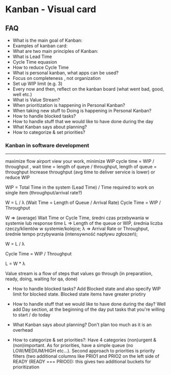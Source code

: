 # Kanban - Visual card

## FAQ

- What is the main goal of Kanban:
- Examples of kanban card:
- What are two main principles of Kanban:
- What is Lead Time
- Cycle Time equasion
- How to reduce Cycle Time
- What is personal kanban, what apps can be used?
 - Focus on completeness , not organization
 - Set up WIP limit (e.g. 3)
 - Every now and then, reflect on the kanban board (what went bad, good, well etc.)
- What is Value Stream?
- When prioritization is happening in Personal Kanban?
- When taking new stuff to Doing is happening in Personal Kanban?
- How to handle blocked tasks?
- How to handle stuff that we would like to have done during the day
- What Kanban says about planning?
- How to categorize & set priorities?

### Kanban in software development

-------

maximize flow
airport
view your work, minimize WIP
cycle time = WIP / throughput , wait time = length of queye / throughput, length of queue = throughput
Increase throughput (avg time to deliver service is lower) or reduce WIP



WIP = Total Time in the system (Lead Time) / Time required to work on single item (throughput/arrival rate?)


W = L / λ (Wait Time = Length of Queue / Arrival Rate)
Cycle Time = WIP / Throughput

W => (average) Wait Time or Cycle Time, średni czas przebywania w systemie lub response time
L => Length of the queue or WIP, średnia liczba rzeczy/klientów w systemie/kolejce;
λ => Arrival Rate or Throughput, średnie tempo przybywania (intensywność napływu zgłoszeń);

W = L / λ

Cycle Time = WIP / Throughput


L = W * λ

Value stream is a flow of steps that values go through (in preparatiion, ready, doing, waiting for qa, done)

- How to handle blocked tasks? Add Blocked state and also specify WIP limit for blocked state. Blocked state items have greater priotiry

- How to handle stuff that we would like to have done during the day? Well add Day section, at the beginning of the day put tasks that you're willing to start / do today

- What Kanban says about planning? Don't plan too much as it is an overhead

- How to categorize & set priorities?: Have 4 categories (non)urgent & (non)important. As for priorities, have a simple queue (no LOW/MEDIUM/HIGH etc...). Second approach to priorities is priority filters (two additional columns like PRIO1 and PRIO2 on the left side of READY (READY === PRIO0)): this gives two additional buckets for prioritization
